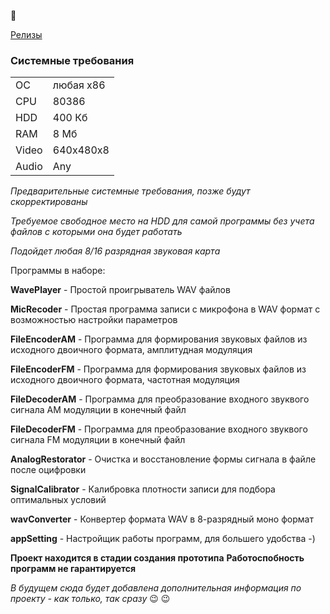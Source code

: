 

 
[Релизы](https://github.com/anrej0705/ReelTapeLab/releases)

### Системные требования

|||
|:----------|:----------|
|ОС|любая x86|
|CPU|80386|
|HDD|400 Кб|
|RAM|8 Мб|
|Video|640x480x8|
|Audio|Any|

*Предварительные системные требования, позже будут скорректированы*

*Требуемое свободное место на HDD для самой программы без учета файлов с которыми она будет работать*

*Подойдет любая 8/16 разрядная звуковая карта*

Программы в наборе:

**WavePlayer** - Простой проигрыватель WAV файлов

**MicRecoder** - Простая программа записи с микрофона в WAV формат с возможностью настройки параметров

**FileEncoderAM** - Программа для формирования звуковых файлов из исходного двоичного формата, амплитудная модуляция

**FileEncoderFM** - Программа для формирования звуковых файлов из исходного двоичного формата, частотная модуляция

**FileDecoderAM** - Программа для преобразование входного звуквого сигнала AM модуляции в конечный файл

**FileDecoderFM** - Программа для преобразование входного звуквого сигнала FM модуляции в конечный файл

**AnalogRestorator** - Очистка и восстановление формы сигнала в файле после оцифровки

**SignalCalibrator** - Калибровка плотности записи для подбора оптимальных условий

**wavConverter** - Конвертер формата WAV в 8-разрядный моно формат

**appSetting** - Настройщик работы программ, для большего удобства -)

**Проект находится в стадии создания прототипа**
**Работоспобность программ не гарантируется**

*В будущем сюда будет добавлена дополнительная информация по проекту - как только, так сразу*  :wink: :wink:
